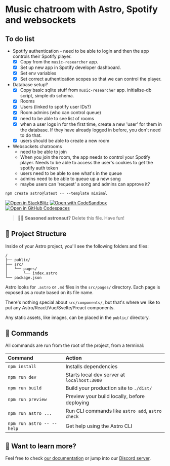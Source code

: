 # Music chatroom with Astro, Spotify and websockets 

## To do list
- Spotify authentication - need to be able to login and then the app controls their Spotify player.
    - [x] Copy from the `music-researcher` app.
    - [x] Set up new app in Spotify developer dashboard.
    - [x] Set env variables
    - [x] Set correct authentication scopes so that we can control the player.
- Database setup?
    - [x] Copy basic sqlite stuff from `music-researcher` app. initialise-db script, simple db schema.
    - [x] Rooms
    - [x] Users (linked to spotify user IDs?)
    - [x] Room admins (who can control queue)
    - [x] need to be able to see list of rooms
    - [x] when a user logs in for the first time, create a new 'user' for them in the database. If they have already logged in before, you don't need to do that.   
    - [x] users should be able to create a new room
- Websockets chatrooms
    - need to be able to join
    - When you join the room, the app needs to control your Spotify player. Needs to be able to access the user's cookies to get the spotify auth token
    - users need to be able to see what's in the queue
    - admins need to be able to queue up a new song
    - maybe users can 'request' a song and admins can approve it?

```
npm create astro@latest -- --template minimal
```

[![Open in StackBlitz](https://developer.stackblitz.com/img/open_in_stackblitz.svg)](https://stackblitz.com/github/withastro/astro/tree/latest/examples/minimal)
[![Open with CodeSandbox](https://assets.codesandbox.io/github/button-edit-lime.svg)](https://codesandbox.io/p/sandbox/github/withastro/astro/tree/latest/examples/minimal)
[![Open in GitHub Codespaces](https://github.com/codespaces/badge.svg)](https://codespaces.new/withastro/astro?devcontainer_path=.devcontainer/minimal/devcontainer.json)

> 🧑‍🚀 **Seasoned astronaut?** Delete this file. Have fun!

## 🚀 Project Structure

Inside of your Astro project, you'll see the following folders and files:

```
/
├── public/
├── src/
│   └── pages/
│       └── index.astro
└── package.json
```

Astro looks for `.astro` or `.md` files in the `src/pages/` directory. Each page is exposed as a route based on its file name.

There's nothing special about `src/components/`, but that's where we like to put any Astro/React/Vue/Svelte/Preact components.

Any static assets, like images, can be placed in the `public/` directory.

## 🧞 Commands

All commands are run from the root of the project, from a terminal:

| Command                   | Action                                           |
| :------------------------ | :----------------------------------------------- |
| `npm install`             | Installs dependencies                            |
| `npm run dev`             | Starts local dev server at `localhost:3000`      |
| `npm run build`           | Build your production site to `./dist/`          |
| `npm run preview`         | Preview your build locally, before deploying     |
| `npm run astro ...`       | Run CLI commands like `astro add`, `astro check` |
| `npm run astro -- --help` | Get help using the Astro CLI                     |

## 👀 Want to learn more?

Feel free to check [our documentation](https://docs.astro.build) or jump into our [Discord server](https://astro.build/chat).
